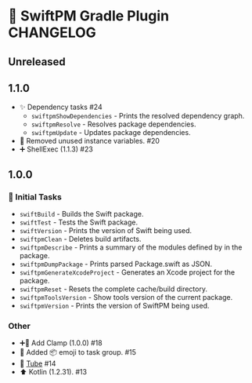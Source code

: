 # 📝 SwiftPM Gradle Plugin CHANGELOG

## Unreleased

## 1.1.0

- ✨ Dependency tasks #24
   - `swiftpmShowDependencies` - Prints the resolved dependency graph.
   - `swiftpmResolve` - Resolves package dependencies.
   - `swiftpmUpdate` - Updates package dependencies.
- 🚨 Removed unused instance variables. #20
- ➕ ShellExec (1.1.3) #23

## 1.0.0

### 🎉 Initial Tasks

- `swiftBuild` - Builds the Swift package.
- `swiftTest` - Tests the Swift package.
- `swiftVersion` - Prints the version of Swift being used.
- `swiftpmClean` - Deletes build artifacts.
- `swiftpmDescribe` - Prints a summary of the modules defined by in the package.
- `swiftpmDumpPackage` - Prints parsed Package.swift as JSON.
- `swiftpmGenerateXcodeProject` - Generates an Xcode project for the package.
- `swiftpmReset` - Resets the complete cache/build directory.
- `swiftpmToolsVersion` - Show tools version of the current package.
- `swiftpmVersion` - Prints the version of SwiftPM being used.

### Other

- ➕🔌 Add Clamp (1.0.0) #18
- 📝 Added 📦 emoji to task group. #15
- 🚰 [Tube](https://github.com/phatblat/Tube) #14
- ⬆️ Kotlin (1.2.31). #13
